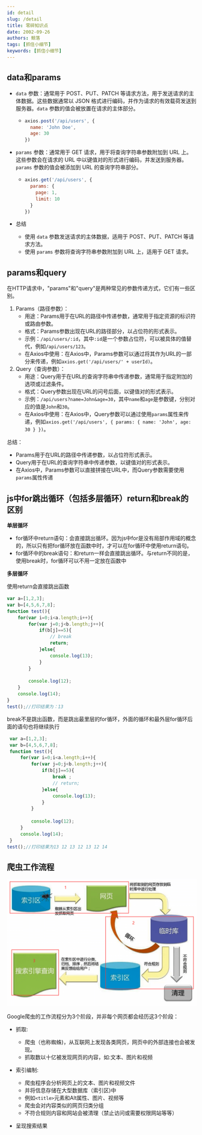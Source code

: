 ```yaml
---
id: detail
slug: /detail
title: 零碎知识点
date: 2002-09-26
authors: 鲸落
tags: [抓住小细节]
keywords: [抓住小细节]
---
```


## data和params

- `data` 参数：通常用于 POST、PUT、PATCH 等请求方法，用于发送请求的主体数据。这些数据通常以 JSON 格式进行编码，并作为请求的有效载荷发送到服务器。`data` 参数的值会被放置在请求的主体部分。

  - ```js
    axios.post('/api/users', {
      name: 'John Doe',
      age: 30
    })
    ```

- `params` 参数：通常用于 GET 请求，用于将查询字符串参数附加到 URL 上。这些参数会在请求的 URL 中以键值对的形式进行编码，并发送到服务器。`params` 参数的值会被添加到 URL 的查询字符串部分。

  - ```js
    axios.get('/api/users', {
      params: {
        page: 1,
        limit: 10
      }
    })
    ```

- 总结

  - 使用 `data` 参数发送请求的主体数据，适用于 POST、PUT、PATCH 等请求方法。
  - 使用 `params` 参数将查询字符串参数附加到 URL 上，适用于 GET 请求。





## params和query

在HTTP请求中，"params"和"query"是两种常见的参数传递方式，它们有一些区别。

1. Params（路径参数）：
   - 用途：Params用于在URL的路径中传递参数，通常用于指定资源的标识符或路由参数。
   - 格式：Params参数出现在URL的路径部分，以占位符的形式表示。
   - 示例：`/api/users/:id`，其中`:id`是一个参数占位符，可以被具体的值替代，例如`/api/users/123`。
   - 在Axios中使用：在Axios中，Params参数可以通过将其作为URL的一部分来传递，例如`axios.get('/api/users/' + userId)`。
2. Query（查询参数）：
   - 用途：Query用于在URL的查询字符串中传递参数，通常用于指定附加的选项或过滤条件。
   - 格式：Query参数出现在URL的问号后面，以键值对的形式表示。
   - 示例：`/api/users?name=John&age=30`，其中`name`和`age`是参数键，分别对应的值是`John`和`30`。
   - 在Axios中使用：在Axios中，Query参数可以通过使用`params`属性来传递，例如`axios.get('/api/users', { params: { name: 'John', age: 30 } })`。

总结：

- Params用于在URL的路径中传递参数，以占位符形式表示。
- Query用于在URL的查询字符串中传递参数，以键值对的形式表示。
- 在Axios中，Params参数可以直接拼接在URL中，而Query参数需要使用`params`属性传递



## js中for跳出循环（包括多层循环）return和break的区别

**单层循环**

- for循环中return语句：会直接跳出循环。因为js中for是没有局部作用域的概念的，所以只有把for循环放在函数中时，才可以在for循环中使用return语句。
- for循环中的break语句：和return一样会直接跳出循环。与return不同的是，使用break时，for循环可以不用一定放在函数中 

 **多层循环**

使用return会直接跳出函数

```js
var a=[1,2,3];
var b=[4,5,6,7,8];
function test(){
    for(var i=0;i<a.length;i++){
        for(var j=0;j<b.length;j++){
            if(b[j]==5){
                // break
                return;
            }else{
                console.log(13);
            }
        }

        console.log(12);
    }
    console.log(14);
}
test();//打印结果为：13
```



break不是跳出函数，而是跳出最里层的for循环，外面的循环和最外层for循环后面的语句也将继续执行

```js
 var a=[1,2,3];
 var b=[4,5,6,7,8];
 function test(){
     for(var i=0;i<a.length;i++){
         for(var j=0;j<b.length;j++){
             if(b[j]==5){
                 break ;
                 // return;
             }else{
                 console.log(13);
             }
         }

         console.log(12);
     }
     console.log(14);
 }
test();//打印结果为13 12 13 12 13 12 14
```







## 爬虫工作流程

![image-20230714155004334](零碎知识点.assets/image-20230714155004334-16893231059124.png)

Google爬虫的工作流程分为3个阶段，并非每个网页都会经历这3个阶段：

- 抓取:
  - 爬虫（也称蜘蛛)，从互联网上发现各类网页，网页中的外部连接也会被发现。
  - 抓取数以十亿被发现网页的内容，如:文本、图片和视频
- 索引编制:
  - 爬虫程序会分析网页上的文本、图片和视频文件
  - 并将信息存储在大型数据库（索引区)中
  - 例如`<title>`元素和Alt属性、图片、视频等
  - 爬虫会对内容类似的网页归类分组
  - 不符合规则内容和网站会被清理（禁止访问或需要权限网站等等）

- 呈现搜索结果





































































